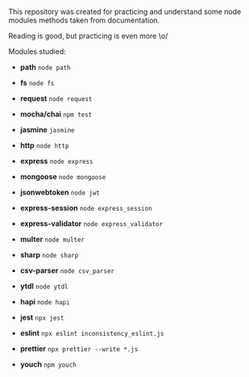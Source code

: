 This repository was created for practicing and understand some node modules methods taken from documentation. 

Reading is good, but practicing is even more \o/

Modules studied:

- **path**
``` node path ```

- **fs**
``` node fs ```

- **request**
``` node request ```

- **mocha/chai**
``` npm test ```

- **jasmine**
``` jasmine ```

- **http**
``` node http ```

- **express**
``` node express ```

- **mongoose**
``` node mongoose ```

- **jsonwebtoken**
``` node jwt ```

- **express-session**
``` node express_session ```

- **express-validator**
``` node express_validator ```

- **multer**
``` node multer ```

- **sharp**
``` node sharp ```

- **csv-parser**
``` node csv_parser ```

- **ytdl**
``` node ytdl ```

- **hapi**
``` node hapi ```

- **jest**
``` npx jest ```

- **eslint**
``` npx eslint inconsistency_eslint.js ```

- **prettier**
``` npx prettier --write *.js ```

- **youch**
` npm youch `






